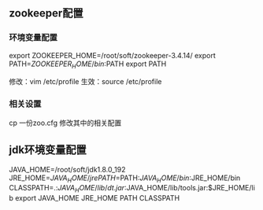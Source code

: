 ## zookeeper配置
### 环境变量配置

export ZOOKEEPER_HOME=/root/soft/zookeeper-3.4.14/
export PATH=$ZOOKEEPER_HOME/bin:$PATH
export PATH

修改：vim /etc/profile
生效：source /etc/profile

### 相关设置
cp 一份zoo.cfg
修改其中的相关配置

## jdk环境变量配置

JAVA_HOME=/root/soft/jdk1.8.0_192
JRE_HOME=$JAVA_HOME/jre
PATH=$PATH:$JAVA_HOME/bin:$JRE_HOME/bin
CLASSPATH=.:$JAVA_HOME/lib/dt.jar:$JAVA_HOME/lib/tools.jar:$JRE_HOME/lib
export JAVA_HOME JRE_HOME PATH CLASSPATH
